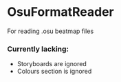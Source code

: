 ﻿# OsuFormatReader

For reading .osu beatmap files

### Currently lacking:
- Storyboards are ignored
- Colours section is ignored